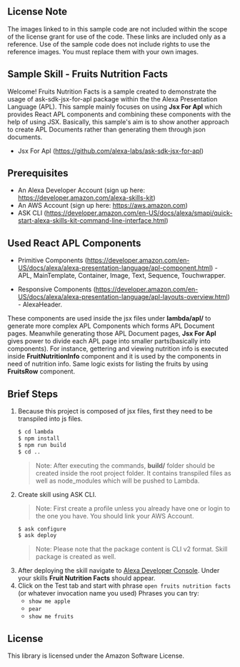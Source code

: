## License Note
The images linked to in this sample code are not included within the scope of the license grant for use of the code. These links are included only as a reference. Use of the sample code does not include rights to use the reference images. You must replace them with your own images.

## Sample Skill - Fruits Nutrition Facts

Welcome! Fruits Nutrition Facts is a sample created to demonstrate the usage of ask-sdk-jsx-for-apl package within the the Alexa Presentation Language (APL). This sample mainly focuses on using **Jsx For Apl** which provides React APL components and combining these components with the help of using JSX. Basically, this sample's aim is to show another approach to create APL Documents rather than generating them through json documents.

* Jsx For Apl (https://github.com/alexa-labs/ask-sdk-jsx-for-apl)

## Prerequisites

* An Alexa Developer Account (sign up here: https://developer.amazon.com/alexa-skills-kit)
* An AWS Account (sign up here: https://aws.amazon.com)
* ASK CLI (https://developer.amazon.com/en-US/docs/alexa/smapi/quick-start-alexa-skills-kit-command-line-interface.html)

## Used React APL Components

* Primitive Components (https://developer.amazon.com/en-US/docs/alexa/alexa-presentation-language/apl-component.html) - APL, MainTemplate, Container, Image, Text, Sequence, Touchwrapper.

* Responsive Components (https://developer.amazon.com/en-US/docs/alexa/alexa-presentation-language/apl-layouts-overview.html) - AlexaHeader.

These components are used inside the jsx files under **lambda/apl/** to generate more complex APL Components which forms APL Document pages. Meanwhile generating those APL Document pages, **Jsx For Apl** gives power to divide each APL page into smaller parts(basically into components). For instance, gettering and viewing nutrition info is executed inside **FruitNutritionInfo** component and it is used by the components in need of nutrition info. Same logic exists for listing the fruits by using **FruitsRow** component.

## Brief Steps

1. Because this project is composed of jsx files, first they need to be transpiled into js files.
    ```sh
    $ cd lambda
    $ npm install
    $ npm run build
    $ cd ..
    ```
    > Note: After executing the commands, **build/** folder should be created inside the root project folder. It contains transpiled files as well as node_modules which will be pushed to Lambda.
1. Create skill using ASK CLI.
    > Note: First create a profile unless you already have one or login to the one you have. You should link your AWS Account.
    ```sh
    $ ask configure
    $ ask deploy
    ```
    > Note: Please note that the package content is CLI v2 format. Skill package is created as well.
1. After deploying the skill navigate to [Alexa Developer Console](https://developer.amazon.com/alexa/console/ask). Under your skills **Fruit Nutrition Facts** should appear.
1. Click on the Test tab and start with phrase `open fruits nutrition facts` (or whatever invocation name you used)
    Phrases you can try:
    * `show me apple`
    * `pear`
    * `show me fruits`

## License

This library is licensed under the Amazon Software License.